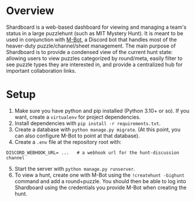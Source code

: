 # Overview

Shardboard is a web-based dashboard for viewing and managing a team's status in a large puzzlehunt (such as MIT Mystery Hunt).
It is meant to be used in conjunction with [M-Bot](https://github.com/17thshardpuzzleteam/Mbot), a Discord bot that handles most of the heaver-duty puzzle/channel/sheet management.
The main purpose of Shardboard is to provide a condensed view of the current hunt state: allowing users to view puzzles categorized by round/meta, easily filter to see puzzle types they are interested in, and provide a centralized hub for important collaboration links.

# Setup

1. Make sure you have python and pip installed (Python 3.10+ or so). If you want, create a `virtualenv` for project dependencies.
2. Install dependencies with `pip install -r requirements.txt`.
3. Create a database with `python manage.py migrate`. (At this point, you can also configure M-Bot to point at that database).
4. Create a `.env` file at the repository root with:
```
DISCORD_WEBHOOK_URL= ...   # a webhook url for the hunt-discussion channel
```
5. Start the server with `python manage.py runserver`.
6. To view a hunt, create one with M-Bot using the `!createhunt -bighunt` command and add a round+puzzle. You should then be able to log into Shardboard using the credentials you provide M-Bot when creating the hunt.